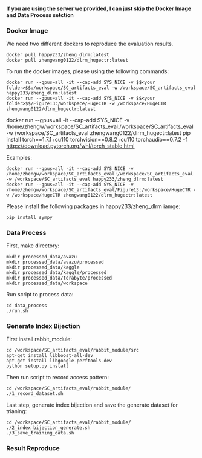 
#### If you are using the server we provided, I can just skip the Docker Image and Data Process setction ####

### Docker Image 
We need two different dockers to reproduce the evaluation results.
```
docker pull happy233/zheng_dlrm:latest
docker pull zhengwang0122/dlrm_hugectr:latest
```

To run the docker images, please using the following commands:
```
docker run --gpus=all -it --cap-add SYS_NICE -v $$<your folder>$$:/workspace/SC_artifacts_eval -w /workspace/SC_artifacts_eval happy233/zheng_dlrm:latest
docker run --gpus=all -it --cap-add SYS_NICE -v $$<your folder>$$/Figure13:/workspace/HugeCTR -w /workspace/HugeCTR zhengwang0122/dlrm_hugectr:latest
```
docker run --gpus=all -it --cap-add SYS_NICE -v /home/zhengw/workspace/SC_artifacts_eval:/workspace/SC_artifacts_eval -w /workspace/SC_artifacts_eval zhengwang0122/dlrm_hugectr:latest
pip install torch==1.7.1+cu110 torchvision==0.8.2+cu110 torchaudio==0.7.2 -f https://download.pytorch.org/whl/torch_stable.html

Examples:
```
docker run --gpus=all -it --cap-add SYS_NICE -v /home/zhengw/workspace/SC_artifacts_eval:/workspace/SC_artifacts_eval -w /workspace/SC_artifacts_eval happy233/zheng_dlrm:latest
docker run --gpus=all -it --cap-add SYS_NICE -v /home/zhengw/workspace/SC_artifacts_eval/Figure13:/workspace/HugeCTR -w /workspace/HugeCTR zhengwang0122/dlrm_hugectr:latest
```

Please install the following packages in happy233/zheng_dlrm iamge:
```
pip install sympy
```


### Data Process
First, make directory:
```
mkdir processed_data/avazu
mkdir processed_data/avazu/processed
mkdir processed_data/kaggle
mkdir processed_data/kaggle/processed
mkdir processed_data/terabyte/processed
mkdir processed_data/workspace
```

Run script to process data:
```
cd data_process
./run.sh
```

### Generate Index Bijection
First install rabbit_module:
```
cd /workspace/SC_artifacts_eval/rabbit_module/src
apt-get install libboost-all-dev
apt-get install libgoogle-perftools-dev
python setup.py install
```

Then run script to record access pattern:
```
cd /workspace/SC_artifacts_eval/rabbit_module/
./1_record_dataset.sh
```

Last step, generate index bijection and save the generate dataset for trianing:
```
cd /workspace/SC_artifacts_eval/rabbit_module/
./2_index_bijection_generate.sh
./3_save_training_data.sh
```

### Result Reproduce



